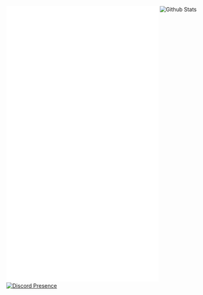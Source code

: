 <img src="/github-metrics.svg" alt="Metrics" width="400"> <img src="https://github-readme-stats.vercel.app/api?username=horanmustaplot&show_icons=true&theme=transparent" alt="Github Stats" style="vertical-align:top"> [![Discord Presence](https://lanyard.cnrad.dev/api/1133976190709940345?idleMessage=:yourmessage)](https://discord.com/users/1133976190709940345)

